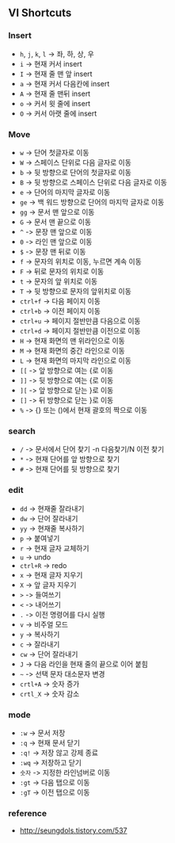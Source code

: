 ## VI Shortcuts

### Insert
- `h`, `j`, `k`, `l` -> 좌, 하, 상, 우
- `i` -> 현재 커서 insert
- `I` -> 현재 줄 맨 앞 insert
- `a` -> 현재 커서 다음칸에 insert
- `A` -> 현재 줄 맨뒤 insert
- `o` -> 커서 윗 줄에 insert
- `O` -> 커서 아랫 줄에 insert

### Move
- `w` -> 단어 첫글자로 이동
- `W` -> 스페이스 단위로 다음 글자로 이동
- `b` -> 뒷 방향으로 단어의 첫글자로 이동
- `B` -> 뒷 방향으로 스페이스 단위로 다음 글자로 이동
- `e` -> 단어의 마지막 글자로 이동
- `ge` -> 백 워드 방향으로 단어의 마지막 글자로 이동
- `gg` -> 문서 맨 앞으로 이동
- `G` -> 문서 맨 끝으로 이동
- `^` -> 문장 맨 앞으로 이동
- `0` -> 라인 맨 앞으로 이동
- `$` -> 문장 맨 뒤로 이동
- `f` -> 문자의 위치로 이동, 누르면 계속 이동
- `F` -> 뒤로 문자의 위치로 이동
- `t` -> 문자의 앞 위치로 이동
- `T` -> 뒷 방향으로 문자의 앞위치로 이동
- `ctrl+f` -> 다음 페이지 이동
- `ctrl+b` -> 이전 페이지 이동
- `ctrl+u` -> 페이지 절반만큼 다음으로 이동
- `ctrl+d` -> 페이지 절반만큼 이전으로 이동
- `H` -> 현재 화면의 맨 위라인으로 이동
- `M` -> 현재 화면의 중간 라인으로 이동
- `L` -> 현재 화면의 마지막 라인으로 이동
- `[[` -> 앞 방향으로 여는 {로 이동
- `]]` -> 뒷 방향으로 여는 {로 이동
- `][` -> 앞 방향으로 닫는 }로 이동
- `[]` -> 뒤 방향으로 닫는 }로 이동
- `%` -> {} 또는 ()에서 현재 괄호의 짝으로 이동

### search
- `/` -> 문서에서 단어 찾기 -n 다음찾기/N 이전 찾기
- `*` -> 현재 단어를 앞 방향으로 찾기
- `#` -> 현재 단어를 뒷 방향으로 찾기

### edit
- `dd` -> 현재줄 잘라내기
- `dw` -> 단어 잘라내기
- `yy` -> 현재줄 복사하기
- `p` -> 붙여넣기
- `r` -> 현재 글자 교체하기
- `u` -> undo
- `ctrl+R` -> redo
- `x` -> 현재 글자 지우기
- `X` -> 앞 글자 지우기
- `>` -> 들여쓰기
- `<` -> 내어쓰기
- `.` -> 이전 명령어를 다시 실행
- `v` -> 비주얼 모드
- `y` -> 복사하기
- `c` -> 잘라내기
- `cw` -> 단어 잘라내기
- `J` -> 다음 라인을 현재 줄의 끝으로 이어 붙힘
- `~` -> 선택 문자 대소문자 변경
- `crtl+A` -> 숫자 증가
- `crtl_X` -> 숫자 감소

### mode
- `:w` -> 문서 저장
- `:q` -> 현재 문서 닫기
- `:q!` -> 저장 않고 강제 종료
- `:wq` -> 저장하고 닫기
- `숫자` -> 지정한 라인넘버로 이동
- `:gt` -> 다음 탭으로 이동
- `:gT` -> 이전 탭으로 이동

### reference
- http://seungdols.tistory.com/537